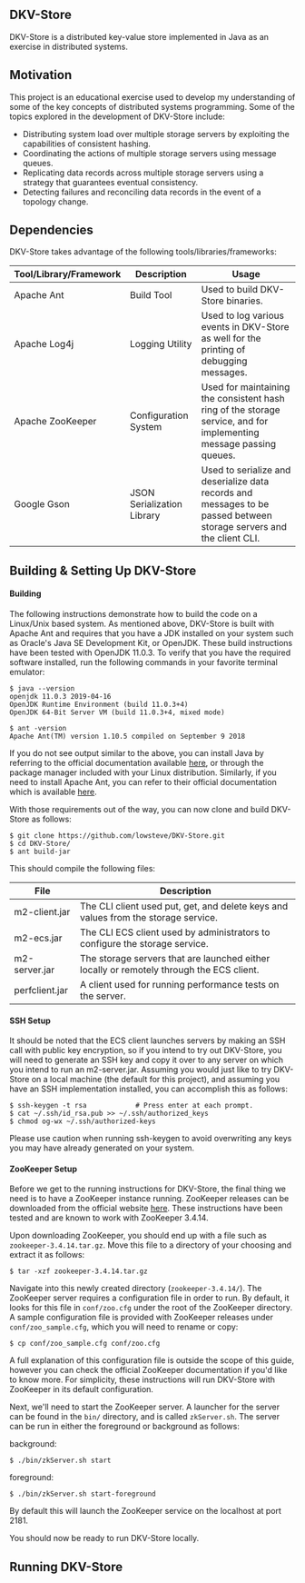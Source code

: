 ## DKV-Store

DKV-Store is a distributed key-value store implemented in Java as an exercise
in distributed systems.

## Motivation

This project is an educational exercise used to develop my understanding of
some of the key concepts of distributed systems programming. Some of the topics
explored in the development of DKV-Store include:

* Distributing system load over multiple storage servers by exploiting the
  capabilities of consistent hashing.
* Coordinating the actions of multiple storage servers using message queues.
* Replicating data records across multiple storage servers using a strategy
  that guarantees eventual consistency.
* Detecting failures and reconciling data records in the event of a topology
  change.

## Dependencies

DKV-Store takes advantage of the following tools/libraries/frameworks:

Tool/Library/Framework | Description | Usage
---------------------- | ----------- | -----
Apache Ant | Build Tool | Used to build DKV-Store binaries.
Apache Log4j | Logging Utility | Used to log various events in DKV-Store as well for the printing of debugging messages.
Apache ZooKeeper | Configuration System | Used for maintaining the consistent hash ring of the storage service, and for implementing message passing queues.
Google Gson | JSON Serialization Library | Used to serialize and deserialize data records and messages to be passed between storage servers and the client CLI.

## Building & Setting Up DKV-Store


#### Building

The following instructions demonstrate how to build the code on a Linux/Unix
based system. As mentioned above, DKV-Store is built with Apache Ant and
requires that you have a JDK installed on your system such as Oracle's Java SE
Development Kit, or OpenJDK. These build instructions have been tested with
OpenJDK 11.0.3. To verify that you have the required software installed, run
the following commands in your favorite terminal emulator:

```
$ java --version
openjdk 11.0.3 2019-04-16
OpenJDK Runtime Environment (build 11.0.3+4)
OpenJDK 64-Bit Server VM (build 11.0.3+4, mixed mode)
```

```
$ ant -version
Apache Ant(TM) version 1.10.5 compiled on September 9 2018
```

If you do not see output similar to the above, you can install Java by
referring to the official documentation available
[here](https://www.oracle.com/technetwork/java/javase/downloads/index.html), or
through the package manager included with your Linux distribution. Similarly,
if you need to install Apache Ant, you can refer to their official
documentation which is available
[here](https://ant.apache.org/).

With those requirements out of the way, you can now clone and build DKV-Store
as follows:

```
$ git clone https://github.com/lowsteve/DKV-Store.git
$ cd DKV-Store/
$ ant build-jar
```

This should compile the following files:

File | Description
---- | -----------
m2-client.jar | The CLI client used put, get, and delete keys and values from the storage service.
m2-ecs.jar | The CLI ECS client used by administrators to configure the storage service.
m2-server.jar | The storage servers that are launched either locally or remotely through the ECS client.
perfclient.jar | A client used for running performance tests on the server.

#### SSH Setup

It should be noted that the ECS client launches servers by making an SSH call
with public key encryption, so if you intend to try out DKV-Store, you will
need to generate an SSH key and copy it over to any server on which you intend
to run an m2-server.jar. Assuming you would just like to try DKV-Store on a
local machine (the default for this project), and assuming you have an SSH
implementation installed, you can accomplish this as follows:

```
$ ssh-keygen -t rsa            # Press enter at each prompt.
$ cat ~/.ssh/id_rsa.pub >> ~/.ssh/authorized_keys
$ chmod og-wx ~/.ssh/authorized-keys
```

Please use caution when running ssh-keygen to avoid overwriting any keys you
may have already generated on your system.

#### ZooKeeper Setup

Before we get to the running instructions for DKV-Store, the final thing we need
is to have a ZooKeeper instance running. ZooKeeper releases can be downloaded
from the official website [here](https://zookeeper.apache.org/releases.html).
These instructions have been tested and are known to work with ZooKeeper 3.4.14.

Upon downloading ZooKeeper, you should end up with a file such as
`zookeeper-3.4.14.tar.gz`. Move this file to a directory of your choosing and
extract it as follows:

```
$ tar -xzf zookeeper-3.4.14.tar.gz
```

Navigate into this newly created directory (`zookeeper-3.4.14/`). The ZooKeeper
server requires a configuration file in order to run. By default, it looks for
this file in `conf/zoo.cfg` under the root of the ZooKeeper directory. A sample
configuration file is provided with ZooKeeper releases under
`conf/zoo_sample.cfg`, which you will need to rename or copy:

```
$ cp conf/zoo_sample.cfg conf/zoo.cfg
```

A full explanation of this configuration file is outside the scope of this
guide, however you can check the official ZooKeeper documentation if you'd like
to know more. For simplicity, these instructions will run DKV-Store with
ZooKeeper in its default configuration.

Next, we'll need to start the ZooKeeper server. A launcher for the server can
be found in the `bin/` directory, and is called `zkServer.sh`. The server can
be run in either the foreground or background as follows:

background:
```
$ ./bin/zkServer.sh start
```

foreground:
```
$ ./bin/zkServer.sh start-foreground
```

By default this will launch the ZooKeeper service on the localhost at port
2181.

You should now be ready to run DKV-Store locally.

## Running DKV-Store

